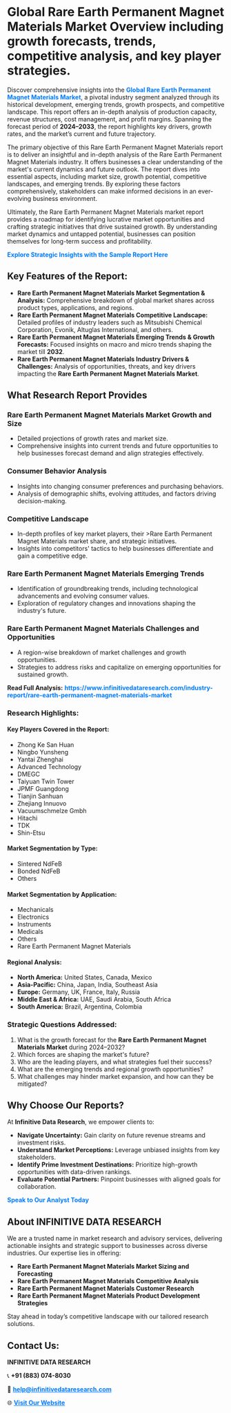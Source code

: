 <h1>Global Rare Earth Permanent Magnet Materials Market Overview including growth forecasts, trends, competitive analysis, and key player strategies.</h1>
<p>
Discover comprehensive insights into the 
<a href="https://www.infinitivedataresearch.com/industry-report/rare-earth-permanent-magnet-materials-market" rel="dofollow" style="color: #007BFF; text-decoration: none;"><strong>Global Rare Earth Permanent Magnet Materials Market</strong></a>, a pivotal industry segment analyzed through its historical development, emerging trends, growth prospects, and competitive landscape. This report offers an in-depth analysis of production capacity, revenue structures, cost management, and profit margins. Spanning the forecast period of <strong>2024–2033</strong>, the report highlights key drivers, growth rates, and the market’s current and future trajectory.
</p>
<p>
The primary objective of this Rare Earth Permanent Magnet Materials report is to deliver an insightful and in-depth analysis of the Rare Earth Permanent Magnet Materials industry. It offers businesses a clear understanding of the market's current dynamics and future outlook. The report dives into essential aspects, including market size, growth potential, competitive landscapes, and emerging trends. By exploring these factors comprehensively, stakeholders can make informed decisions in an ever-evolving business environment.
</p>
<p>
Ultimately, the Rare Earth Permanent Magnet Materials market report provides a roadmap for identifying lucrative market opportunities and crafting strategic initiatives that drive sustained growth. By understanding market dynamics and untapped potential, businesses can position themselves for long-term success and profitability.
</p>
<p>
<a href="https://www.infinitivedataresearch.com/request-sample/reportId=103832" style="color: #007BFF; text-decoration: none;"><strong>Explore Strategic Insights with the Sample Report Here</strong></a>
</p>

<h2>Key Features of the Report:</h2>
<ul>
<li><strong>Rare Earth Permanent Magnet Materials Market Segmentation & Analysis:</strong> Comprehensive breakdown of global market shares across product types, applications, and regions.</li>
<li><strong>Rare Earth Permanent Magnet Materials Competitive Landscape:</strong> Detailed profiles of industry leaders such as Mitsubishi Chemical Corporation, Evonik, Altuglas International, and others.</li>
<li><strong>Rare Earth Permanent Magnet Materials Emerging Trends & Growth Forecasts:</strong> Focused insights on macro and micro trends shaping the market till <strong>2032</strong>.</li>
<li><strong>Rare Earth Permanent Magnet Materials Industry Drivers & Challenges:</strong> Analysis of opportunities, threats, and key drivers impacting the <strong>Rare Earth Permanent Magnet Materials Market</strong>.</li>
</ul>

<h2>What Research Report Provides</h2>
<h3>Rare Earth Permanent Magnet Materials Market Growth and Size</h3>
<ul>
<li>Detailed projections of growth rates and market size.</li>
<li>Comprehensive insights into current trends and future opportunities to help businesses forecast demand and align strategies effectively.</li>
</ul>

<h3>Consumer Behavior Analysis</h3>
<ul>
<li>Insights into changing consumer preferences and purchasing behaviors.</li>
<li>Analysis of demographic shifts, evolving attitudes, and factors driving decision-making.</li>
</ul>

<h3>Competitive Landscape</h3>
<ul>
<li>In-depth profiles of key market players, their >Rare Earth Permanent Magnet Materials market share, and strategic initiatives.</li>
<li>Insights into competitors' tactics to help businesses differentiate and gain a competitive edge.</li>
</ul>

<h3>Rare Earth Permanent Magnet Materials Emerging Trends</h3>
<ul>
<li>Identification of groundbreaking trends, including technological advancements and evolving consumer values.</li>
<li>Exploration of regulatory changes and innovations shaping the industry's future.</li>
</ul>

<h3>Rare Earth Permanent Magnet Materials Challenges and Opportunities</h3>
<ul>
<li>A region-wise breakdown of market challenges and growth opportunities.</li>
<li>Strategies to address risks and capitalize on emerging opportunities for sustained growth.</li>
</ul>
<p><strong>Read Full Analysis:</strong> <a href="https://www.infinitivedataresearch.com/industry-report/rare-earth-permanent-magnet-materials-market" rel="dofollow" style="color: #007BFF; text-decoration: none;"><strong>https://www.infinitivedataresearch.com/industry-report/rare-earth-permanent-magnet-materials-market</strong></a></p>
<h3>Research Highlights:</h3>
<h4>Key Players Covered in the Report:</h4>
<ul><li>Zhong Ke San Huan</li><li>Ningbo Yunsheng</li><li>Yantai Zhenghai</li><li>Advanced Technology</li><li>DMEGC</li><li>Taiyuan Twin Tower</li><li>JPMF Guangdong</li><li>Tianjin Sanhuan</li><li>Zhejiang Innuovo</li><li>Vacuumschmelze Gmbh</li><li>Hitachi</li><li>TDK</li><li>Shin-Etsu</li></ul>
<h4>Market Segmentation by Type:</h4>
<ul><li>Sintered NdFeB</li><li>Bonded NdFeB</li><li>Others</li></ul>
<h4>Market Segmentation by Application:</h4>
<ul><li>Mechanicals</li><li>Electronics</li><li>Instruments</li><li>Medicals</li><li>Others</li><li>Rare Earth Permanent Magnet Materials</li></ul>

<h4>Regional Analysis:</h4>
<ul>
<li><strong>North America:</strong> United States, Canada, Mexico</li>
<li><strong>Asia-Pacific:</strong> China, Japan, India, Southeast Asia</li>
<li><strong>Europe:</strong> Germany, UK, France, Italy, Russia</li>
<li><strong>Middle East & Africa:</strong> UAE, Saudi Arabia, South Africa</li>
<li><strong>South America:</strong> Brazil, Argentina, Colombia</li>
</ul>

<h3>Strategic Questions Addressed:</h3>
<ol>
<li>What is the growth forecast for the <strong>Rare Earth Permanent Magnet Materials Market</strong> during 2024–2032?</li>
<li>Which forces are shaping the market's future?</li>
<li>Who are the leading players, and what strategies fuel their success?</li>
<li>What are the emerging trends and regional growth opportunities?</li>
<li>What challenges may hinder market expansion, and how can they be mitigated?</li>
</ol>

<h2>Why Choose Our Reports?</h2>
<p>At <strong>Infinitive Data Research</strong>, we empower clients to:</p>
<ul>
<li><strong>Navigate Uncertainty:</strong> Gain clarity on future revenue streams and investment risks.</li>
<li><strong>Understand Market Perceptions:</strong> Leverage unbiased insights from key stakeholders.</li>
<li><strong>Identify Prime Investment Destinations:</strong> Prioritize high-growth opportunities with data-driven rankings.</li>
<li><strong>Evaluate Potential Partners:</strong> Pinpoint businesses with aligned goals for collaboration.</li>
</ul>
<p><a href="https://www.infinitivedataresearch.com/industry-report/rare-earth-permanent-magnet-materials-market" rel="dofollow" style="color: #007BFF; text-decoration: none;"><strong>Speak to Our Analyst Today</strong></a></p>

<h2>About INFINITIVE DATA RESEARCH</h2>
<p>We are a trusted name in market research and advisory services, delivering actionable insights and strategic support to businesses across diverse industries. Our expertise lies in offering:</p>
<ul>
<li><strong>Rare Earth Permanent Magnet Materials Market Sizing and Forecasting</strong></li>
<li><strong>Rare Earth Permanent Magnet Materials Competitive Analysis</strong></li>
<li><strong>Rare Earth Permanent Magnet Materials Customer Research</strong></li>
<li><strong>Rare Earth Permanent Magnet Materials Product Development Strategies</strong></li>
</ul>
<p>Stay ahead in today’s competitive landscape with our tailored research solutions.</p>

<h2>Contact Us:</h2>
<p><strong>INFINITIVE DATA RESEARCH</strong></p>
<p>📞 <strong>+91 (883) 074-8030</strong></p>
<p>📧 <strong><a href="mailto:help@infinitivedataresearch.com" style="color: #007BFF;">help@infinitivedataresearch.com</a></strong></p>
<p>🌐 <strong><a href="https://www.infinitivedataresearch.com" rel="dofollow" style="color: #007BFF;">Visit Our Website</a></strong></p>